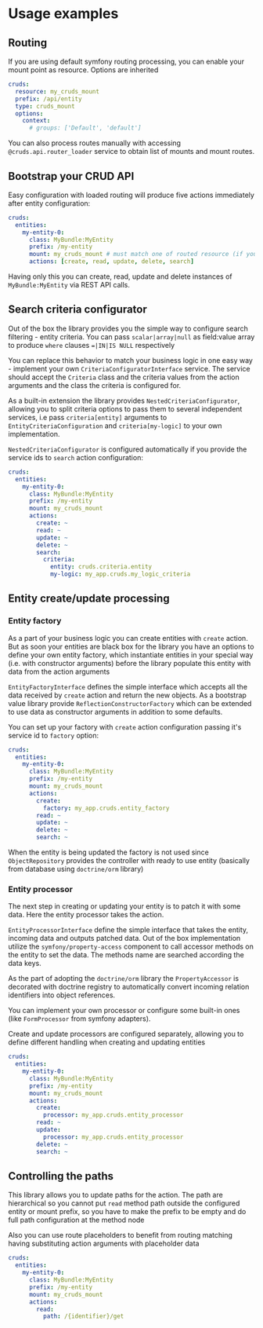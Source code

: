 # Usage examples

## Routing

If you are using default symfony routing processing, you can enable your mount point
as resource. Options are inherited

```yaml
cruds:
  resource: my_cruds_mount
  prefix: /api/entity
  type: cruds_mount
  options:
    context:
      # groups: ['Default', 'default']
```

You can also process routes manually with accessing `@cruds.api.router_loader` service
to obtain list of mounts and mount routes.


## Bootstrap your CRUD API

Easy configuration with loaded routing will produce five actions immediately after 
entity configuration:

```yaml
cruds:
  entities:
    my-entity-0:
      class: MyBundle:MyEntity
      prefix: /my-entity
      mount: my_cruds_mount # must match one of routed resource (if you wish to use symfony routing) to be loaded
      actions: [create, read, update, delete, search]
```

Having only this you can create, read, update and delete instances of `MyBundle:MyEntity` via REST API calls.

## Search criteria configurator

Out of the box the library provides you the simple way to configure search filtering - entity criteria. 
You can pass `scalar|array|null` as field:value array to produce `where` clauses `=|IN|IS NULL` respectively
 
You can replace this behavior to match your business logic in one easy way - implement your own
`CriteriaConfiguratorInterface` service. The service should accept the `Criteria` class and the criteria values
from the action arguments and the class the criteria is configured for.

As a built-in extension the library provides `NestedCriteriaConfigurator`, allowing you to split criteria options
to pass them to several independent services, i.e pass `criteria[entity]` arguments to `EntityCriteriaConfiguration`
and `criteria[my-logic]` to your own implementation.

`NestedCriteriaConfigurator` is configured automatically if you provide the service ids to `search` action configuration:

```yaml
cruds:
  entities:
    my-entity-0:
      class: MyBundle:MyEntity
      prefix: /my-entity
      mount: my_cruds_mount 
      actions: 
        create: ~
        read: ~
        update: ~
        delete: ~
        search:
          criteria:
            entity: cruds.criteria.entity
            my-logic: my_app.cruds.my_logic_criteria
```

## Entity create/update processing

### Entity factory

As a part of your business logic you can create entities with `create` action.
But as soon your entities are black box for the library you have an options to
define your own entity factory, which instantiate entities in your special way
(i.e. with constructor arguments) before the library populate this entity with
data from the action arguments

`EntityFactoryInterface` defines the simple interface which accepts all the
data received by `create` action and return the new objects. As a bootstrap value
library provide `ReflectionConstructorFactory` which can be extended to
use data as constructor arguments in addition to some defaults.
 
You can set up your factory with `create` action configuration passing it's
service id to `factory` option:

```yaml
cruds:
  entities:
    my-entity-0:
      class: MyBundle:MyEntity
      prefix: /my-entity
      mount: my_cruds_mount 
      actions: 
        create:
          factory: my_app.cruds.entity_factory
        read: ~
        update: ~
        delete: ~
        search: ~
```

When the entity is being updated the factory is not used since `ObjectRepository`
provides the controller with ready to use entity (basically from database using `doctrine/orm` library) 

### Entity processor

The next step in creating or updating your entity is to patch it with some data.
Here the entity processor takes the action.

`EntityProcessorInterface` define the simple interface that takes the entity, incoming data
and outputs patched data. Out of the box implementation utilize the `symfony/property-access`
component to call accessor methods on the entity to set the data. The methods name 
are searched according the data keys.

As the part of adopting the `doctrine/orm` library the `PropertyAccessor` is decorated
with doctrine registry to automatically convert incoming relation identifiers into object 
references.

You can implement your own processor or configure some built-in ones (like 
`FormProcessor` from symfony adapters).

Create and update processors are configured separately, allowing you to
define different handling when creating and updating entities

```yaml
cruds:
  entities:
    my-entity-0:
      class: MyBundle:MyEntity
      prefix: /my-entity
      mount: my_cruds_mount 
      actions: 
        create:
          processor: my_app.cruds.entity_processor
        read: ~
        update:
          processor: my_app.cruds.entity_processor
        delete: ~
        search: ~
```

## Controlling the paths

This library allows you to update paths for the action. The path are hierarchical
so you cannot put `read` method path outside the configured entity or mount prefix, so
you have to make the prefix to be empty and do full path configuration at the method node

Also you can use route placeholders to benefit from routing matching having 
substituting action arguments with placeholder data 

```yaml
cruds:
  entities:
    my-entity-0:
      class: MyBundle:MyEntity
      prefix: /my-entity
      mount: my_cruds_mount 
      actions: 
        read:
          path: /{identifier}/get
```
